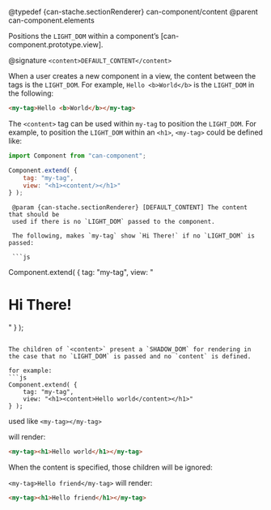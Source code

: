 @typedef {can-stache.sectionRenderer} can-component/content <content>
@parent can-component.elements

Positions the `LIGHT_DOM` within a component’s [can-component.prototype.view].

@signature `<content>DEFAULT_CONTENT</content>`

When a user creates a new component in a view, the content between the tags is the
`LIGHT_DOM`.  For example, `Hello <b>World</b>` is the `LIGHT_DOM` in the following:

```html
<my-tag>Hello <b>World</b></my-tag>
```

The `<content>` tag can be used within `my-tag` to position the `LIGHT_DOM`.  For
example, to position the `LIGHT_DOM` within an `<h1>`, `<my-tag>` could be defined like:

```js
import Component from "can-component";

Component.extend( {
	tag: "my-tag",
	view: "<h1><content/></h1>"
} );
```

	 @param {can-stache.sectionRenderer} [DEFAULT_CONTENT] The content that should be
	 used if there is no `LIGHT_DOM` passed to the component.

	 The following, makes `my-tag` show `Hi There!` if no `LIGHT_DOM` is passed:

	 ```js
Component.extend( {
	tag: "my-tag",
	view: "<h1><content>Hi There!</content></h1>"
} );
```

The children of `<content>` present a `SHADOW_DOM` for rendering in the case that no `LIGHT_DOM` is passed and no `content` is defined.

for example: 
```js
Component.extend( {
    tag: "my-tag",
    view: "<h1><content>Hello world</content></h1>"
} );
```

used like `<my-tag></my-tag>`

will render:

```html
<my-tag><h1>Hello world</h1></my-tag>
```

When the content is specified, those children will be ignored: 

`<my-tag>Hello friend</my-tag>` will render:

```html
<my-tag><h1>Hello friend</h1></my-tag>
```